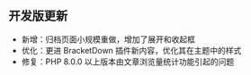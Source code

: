 ## 开发版更新

- 新增：归档页面小规模重做，增加了展开和收起框
- 优化：更进 BracketDown 插件新内容，优化其在主题中的样式
- 修复：PHP 8.0.0 以上版本由文章浏览量统计功能引起的问题